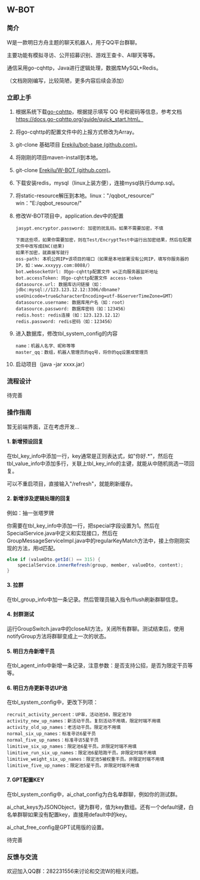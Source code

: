 ## W-BOT

### 简介

W是一款明日方舟主题的聊天机器人，用于QQ平台群聊。

主要功能有模拟寻访、公开招募识别、游戏王查卡、AI聊天等等。

通信采用go-cqhttp，Java进行逻辑处理，数据库MySQL+Redis。

（文档刚刚编写，比较简陋，更多内容后续会添加）

### 立即上手

1. 根据系统下载[go-cqhttp](https://github.com/Mrs4s/go-cqhttp)，根据提示填写 QQ 号和密码等信息，参考文档 https://docs.go-cqhttp.org/guide/quick_start.html。

2. 将go-cqhttp的配置文件中的上报方式修改为Array。

3. git-clone 基础项目 [Erekilu/bot-base (github.com)](https://github.com/Erekilu/bot-base)。

4. 将刚刚的项目maven-install到本地。

5. git-clone [Erekilu/W-BOT (github.com)](https://github.com/Erekilu/W-BOT)。

6. 下载安装redis，mysql（linux上装方便），连接mysql执行dump.sql。

7. 将static-resource解压到本地。linux："/qqbot_resource/" win："E:/qqbot_resource/"

8. 修改W-BOT项目中，application.dev中的配置

   ```
   jasypt.encryptor.password: 加密的扰乱码。如果不需要加密，不填
   
   下面这些项，如果你需要加密，则在Test/EncryptTest中运行出加密结果，然后在配置文件中改写成ENC(结果)
   如果不加密，就直接写就行
   oss-path: 本机公网IP+该项目的端口（如果是本地部署没有公网IP，填写你服务器的IP，如：www.xxxyyy.com:8088/）
   bot.websocketUrl: 同go-cqhttp配置文件 ws正向服务器监听地址
   bot.accessToken: 同go-cqhttp配置文件 access-token
   datasource.url: 数据库访问链接（如：jdbc:mysql://123.123.12.12:3306/dbname?useUnicode=true&characterEncoding=utf-8&serverTimeZone=GMT）
   datasource.username: 数据库用户名（如：root）
   datasource.password: 数据库密码（如：123456）
   redis.host: redis连接（如：123.123.12.12）
   redis.password: redis密码（如：123456）
   ```

9. 进入数据库，修改tbl_system_config的内容

   ```
   name：机器人名字、昵称等等
   master_qq：数组，机器人管理员的qq号，将你的qq设置成管理员
   ```

10. 启动项目（java -jar xxxx.jar）

### 流程设计

待完善

### 操作指南

暂无前端界面，正在考虑开发...

#### 1. 新增预设回复

在tbl_key_info中添加一行，key通常是正则表达式，如"你好.*"，然后在tbl_value_info中添加多行，关联上tbl_key_info的主键，就能从中随机挑选一项回复。

可以不重启项目，直接输入"/refresh"，就能刷新缓存。

#### 2. 新增涉及逻辑处理的回复

例如：抽一张塔罗牌

你需要在tbl_key_info中添加一行，把special字段设置为1。然后在SpecialService.java中定义和实现接口，然后在GroupMessageServiceImpl.java中的regularKeyMatch方法中，接上你刚刚实现的方法，用id匹配。

```java
else if (valueDto.getId() == 315) {
	specialService.innerRefresh(group, member, valueDto, content);
}
```

#### 3. 拉群

在tbl_group_info中加一条记录。然后管理员输入指令/flush刷新群聊信息。

#### 4. 封群测试

运行GroupSwitch.java中的closeAll方法，关闭所有群聊。测试结束后，使用notifyGroup方法将群聊变成上一次的状态。

#### 5. 明日方舟新增干员

在tbl_agent_info中新增一条记录，注意参数：是否支持公招，是否为限定干员等等。

#### 6. 明日方舟更新寻访UP池

在tbl_system_config中，更改下列项：

```
recruit_activity_percent：UP率，活动池50，限定池70
activity_new_up_names：新活动干员。复刻活动不用填，限定时端不用填
activity_old_up_names：老活动干员。限定池不用填
normal_six_up_names：标准寻访6星干员
normal_five_up_names：标准寻访5星干员
limitive_six_up_names：限定池6星干员。非限定时端不用填
limitive_run_six_up_names：限定池6星陪跑干员。非限定时端不用填
limitive_weight_six_up_names：限定池5被权重干员。非限定时端不用填
limitive_five_up_names：限定池5星干员。非限定时端不用填
```

#### 7. GPT配置KEY

在tbl_system_config中，ai_chat_config为白名单群聊，例如你的测试群。

ai_chat_keys为JSONObject，键为群号，值为key数组。还有一个default键，白名单群聊如果没有配置key，直接用default中的key。

ai_chat_free_config是GPT试用版的设置。

待完善

### 反馈与交流

欢迎加入QQ群：282231556来讨论和交流W的相关问题。